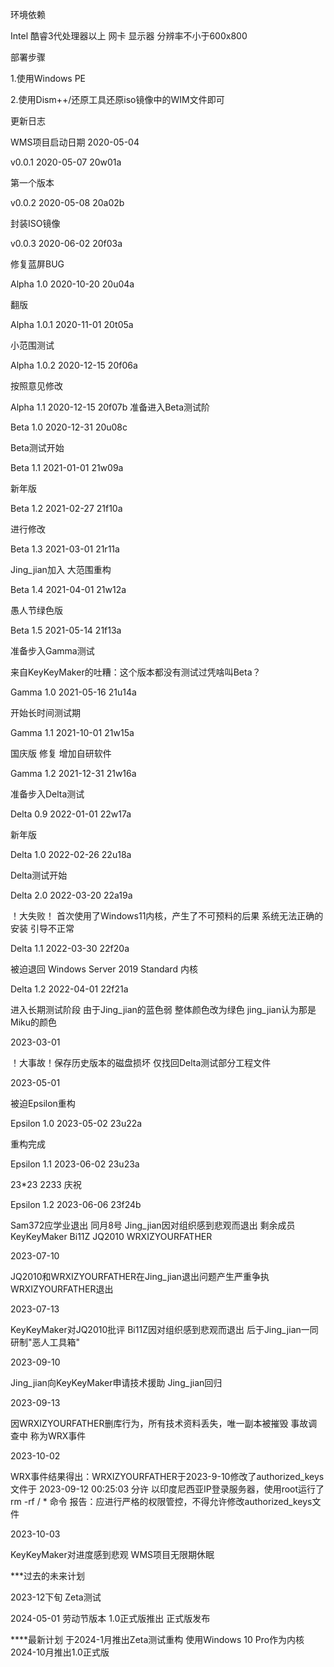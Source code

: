 环境依赖

Intel 酷睿3代处理器以上 网卡 显示器 分辨率不小于600x800

部署步骤

1.使用Windows PE

2.使用Dism++/还原工具还原iso镜像中的WIM文件即可

更新日志

WMS项目启动日期 2020-05-04

v0.0.1 2020-05-07 20w01a

第一个版本

v0.0.2 2020-05-08 20a02b

封装ISO镜像

v0.0.3 2020-06-02 20f03a

修复蓝屏BUG

Alpha 1.0 2020-10-20 20u04a

翻版

Alpha 1.0.1 2020-11-01 20t05a

小范围测试

Alpha 1.0.2 2020-12-15 20f06a

按照意见修改

Alpha 1.1 2020-12-15 20f07b
准备进入Beta测试阶

Beta 1.0 2020-12-31 20u08c

Beta测试开始

Beta 1.1 2021-01-01 21w09a

新年版

Beta 1.2 2021-02-27 21f10a

进行修改

Beta 1.3 2021-03-01 21r11a

Jing_jian加入 大范围重构

Beta 1.4 2021-04-01 21w12a

愚人节绿色版

Beta 1.5 2021-05-14 21f13a

准备步入Gamma测试

来自KeyKeyMaker的吐糟：这个版本都没有测试过凭啥叫Beta？

Gamma 1.0 2021-05-16 21u14a

开始长时间测试期

Gamma 1.1 2021-10-01 21w15a

国庆版 修复 增加自研软件

Gamma 1.2 2021-12-31 21w16a

准备步入Delta测试

Delta 0.9 2022-01-01 22w17a

新年版

Delta 1.0 2022-02-26 22u18a

Delta测试开始

Delta 2.0 2022-03-20 22a19a

！大失败！ 首次使用了Windows11内核，产生了不可预料的后果 系统无法正确的安装 引导不正常

Delta 1.1 2022-03-30 22f20a

被迫退回 Windows Server 2019 Standard 内核

Delta 1.2 2022-04-01 22f21a

进入长期测试阶段 由于Jing_jian的蓝色弱 整体颜色改为绿色 jing_jian认为那是Miku的颜色

2023-03-01 

！大事故！保存历史版本的磁盘损坏 仅找回Delta测试部分工程文件

2023-05-01

被迫Epsilon重构

Epsilon 1.0 2023-05-02 23u22a

重构完成

Epsilon 1.1 2023-06-02 23u23a

23*23 2233 庆祝

Epsilon 1.2 2023-06-06 23f24b

Sam372应学业退出 同月8号 Jing_jian因对组织感到悲观而退出 剩余成员 KeyKeyMaker Bi11Z JQ2010 WRXIZYOURFATHER

2023-07-10 

JQ2010和WRXIZYOURFATHER在Jing_jian退出问题产生严重争执 WRXIZYOURFATHER退出

2023-07-13

KeyKeyMaker对JQ2010批评 Bi11Z因对组织感到悲观而退出 后于Jing_jian一同研制"恶人工具箱"

2023-09-10

Jing_jian向KeyKeyMaker申请技术援助 Jing_jian回归

2023-09-13

因WRXIZYOURFATHER删库行为，所有技术资料丢失，唯一副本被摧毁 事故调查中 称为WRX事件

2023-10-02

WRX事件结果得出：WRXIZYOURFATHER于2023-9-10修改了authorized_keys文件于 2023-09-12 00:25:03 分许 以印度尼西亚IP登录服务器，使用root运行了 rm -rf / * 命令
报告：应进行严格的权限管控，不得允许修改authorized_keys文件

2023-10-03

KeyKeyMaker对进度感到悲观 WMS项目无限期休眠

***过去的未来计划

2023-12下旬 Zeta测试

2024-05-01 劳动节版本 1.0正式版推出 正式版发布

****最新计划
于2024-1月推出Zeta测试重构 使用Windows 10 Pro作为内核
2024-10月推出1.0正式版
